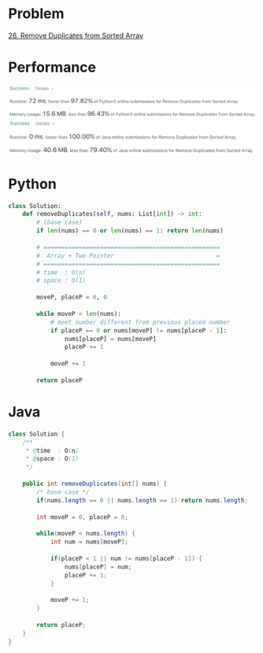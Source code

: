 # Problem
[26. Remove Duplicates from Sorted Array](https://leetcode.com/problems/remove-duplicates-from-sorted-array/)

# Performance
![result](./result.png)
![result-java](./result-java.png)

# Python
```Python
class Solution:
    def removeDuplicates(self, nums: List[int]) -> int:
        # (base case)
        if len(nums) == 0 or len(nums) == 1: return len(nums)
        
        # ==================================================
        #  Array + Two Pointer                             =
        # ==================================================
        # time  : O(n)
        # space : O(1)
        
        moveP, placeP = 0, 0
        
        while moveP < len(nums):
            # meet number different from previous placed number
            if placeP == 0 or nums[moveP] != nums[placeP - 1]:
                nums[placeP] = nums[moveP]
                placeP += 1
                
            moveP += 1
        
        return placeP
```

# Java
```Java
class Solution {
    /**
     * @time  : O(n)
     * @space : O(1)
     */
    
    public int removeDuplicates(int[] nums) {
        /* base case */
        if(nums.length == 0 || nums.length == 1) return nums.length;
        
        int moveP = 0, placeP = 0;
        
        while(moveP < nums.length) {
            int num = nums[moveP];
            
            if(placeP < 1 || num != nums[placeP - 1]) {
                nums[placeP] = num;
                placeP += 1;
            }
            
            moveP += 1;
        }
        
        return placeP;
    }
}
```

